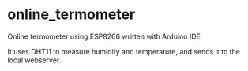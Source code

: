 # online_termometer
Online termometer using ESP8266 written with Arduino IDE

It uses DHT11 to measure humidity and temperature, and sends it to the local webserver.

